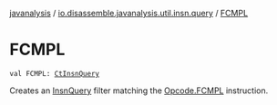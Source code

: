 [javanalysis](../index.md) / [io.disassemble.javanalysis.util.insn.query](index.md) / [FCMPL](./-f-c-m-p-l.md)

# FCMPL

`val FCMPL: `[`CtInsnQuery`](-ct-insn-query/index.md)

Creates an [InsnQuery](-insn-query/index.md) filter matching the [Opcode.FCMPL](#) instruction.

